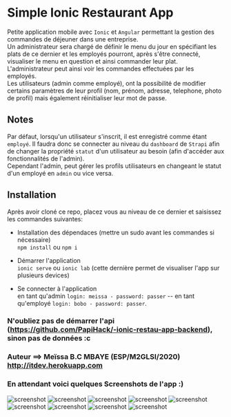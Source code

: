 # Simple Ionic Restaurant App  

Petite application mobile avec `Ionic` et `Angular` permettant la gestion des commandes de
déjeuner dans une entreprise.  
Un administrateur sera chargé de définir le menu du jour en spécifiant les plats de ce dernier et les employés pourront, après s'être connecté, visualiser le menu en question et ainsi commander leur plat.
L'administrateur peut ainsi voir les commandes effectuées par les employés.  
Les utilisateurs (admin comme employé), ont la possibilité de modifier certains paramètres de leur profil (nom, prénom, adresse, telephone, photo de profil) mais également réinitialiser leur mot de passe.  

## Notes  

Par défaut, lorsqu'un utilisateur s'inscrit, il est enregistré comme étant `employé`. Il faudra donc se connecter au niveau du `dashboard` de `Strapi` afin de changer la propriété `statut` d'un utilisateur au besoin (afin d'accéder aux fonctionnalités de l'admin).  
Cependant l'admin, peut gérer les profils utilisateurs en changeant le statut d'un employé en `admin` ou vice versa.  

## Installation  

Après avoir cloné ce repo, placez vous au niveau de ce dernier et saisissez les commandes suivantes:  

- Installation des dépendaces (mettre un sudo avant les commandes si nécessaire)  
`npm install` ou `npm i`  

- Démarrer l'application  
`ionic serve` ou `ionic lab` (cette dernière permet de visualiser l'app sur plusieurs devices)  

- Se connecter à l'application  
en tant qu'admin `login: meissa - password: passer` -- en tant qu'employé `login: bobo - password: passer`.

### N'oubliez pas de démarrer l'api (<https://github.com/PapiHack/-ionic-restau-app-backend>), sinon pas de données :c  

### Auteur ==> Meïssa B.C MBAYE (ESP/M2GLSI/2020) <http://itdev.herokuapp.com>

### En attendant voici quelques Screenshots de l'app :)  

![screenshot](./restau-app-img/login.png)
![screenshot](./restau-app-img/register.png)
![screenshot](./restau-app-img/menu.png)
![screenshot](./restau-app-img/plats.png)
![screenshot](./restau-app-img/add-plat.png)
![screenshot](./restau-app-img/commande.png)
![screenshot](./restau-app-img/profil.png)
![screenshot](./restau-app-img/parametre.png)
![screenshot](./restau-app-img/compte.png)
